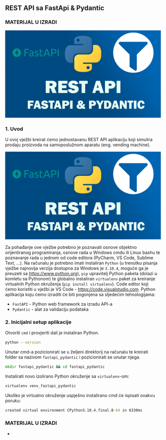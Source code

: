 ## REST API sa FastApi & Pydantic
### MATERIJAL U IZRADI
![](/img/fastapi_pydantic.png)

### 1. Uvod

U ovoj vježbi kreirat ćemo jednostavanu REST API aplikaciju koji simulira prodaju
proizvoda na samoposlužnom aparatu (eng. vending machine).

![](/img/fastapi_pydantic.png)

Za pohađanje ove vježbe potrebno je poznavati osnove objektno orijentiranog
programiranja, osnove rada u Windows cmdu ili Linux bashu te poznavanje rada u
jednom od code editora (PyCharm, VS Code, Sublime Text, ...). Na računalu je
potrebno imati instaliran `Python` (u trenutku pisanja vježbe najnovija verzija
dostupna za Windows je `3.10.4`, moguće ga je preuzeti sa <https://www.python.org>),
`pip` upravitelj Python paketa (dolazi u komletu sa Pythonom) te globalno
instaliran `virtualenv` paket za kreiranje virtualnih Python okruženja
(`pip install virtualenv`).
Code editor koji ćemo koristiti u vježbi je VS Code - <https://code.visualstudio.com>.
Python aplikacija koju ćemo izraditi će biti pogonjena sa sljedećim tehnologijama:
- `FastAPI` - Python web framework za izradu API-a
- `Pydantic` - alat za validaciju podataka

### 2. Inicijalni setup aplikacije
Otvoriti `cmd` i provjeriti dali je instaliran Python.
```cmd
python --version
```
Unutar cmd-a pozicionirati se u željeni direktorij na računalu te kreirati folder
sa nazivom `fastapi_pydantic` i pozicionirati se unutar njega.
```cmd
mkdir fastapi_pydantic && cd fastapi_pydantic
```
Instalirati novo izolirano Python okruženje sa `virtualenv`-om:
```cmd
virtualenv venv_fastapi_pydantic
```
Ukoliko je virtualno okruženje uspješno instalirano cmd će ispisati ovakvu poruku:
```cmd
created virtual environment CPython3.10.4.final.0-64 in 6330ms
```

### MATERIJAL U IZRADI
-
